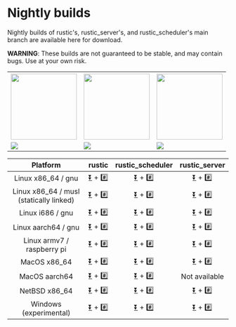 # Nightly builds

Nightly builds of rustic's, rustic_server's, and rustic_scheduler's main branch
are available here for download.

**WARNING**: These builds are not guaranteed to be stable, and may contain bugs.
Use at your own risk.

<table>
<tbody>
<tr><th><img src="https://media.githubusercontent.com/media/rustic-rs/docs/main/assets/readme_header.png" height="150" /></th><th> <img src="https://media.githubusercontent.com/media/rustic-rs/docs/main/assets/readme_header_scheduler.png" height="150" /></th><th><img src="https://media.githubusercontent.com/media/rustic-rs/docs/main/assets/readme_header_server.png" height="150" /></th>
</tr>
<tr>
<td><a href="https://github.com/rustic-rs/rustic/actions/workflows/nightly.yml"><img src="https://github.com/rustic-rs/rustic/actions/workflows/nightly.yml/badge.svg" /></td><td><a href="https://github.com/rustic-rs/rustic_scheduler/actions/workflows/nightly.yml"><img src="https://github.com/rustic-rs/rustic_scheduler/actions/workflows/nightly.yml/badge.svg" /></a></td> <td><a href="https://github.com/rustic-rs/rustic_server/actions/workflows/nightly.yml"><img src="https://github.com/rustic-rs/rustic_server/actions/workflows/nightly.yml/badge.svg" /></a></td>
</tr>
</tbody>
</table>

|                Platform                 |                                                                                                                rustic                                                                                                                 |                                                                                                                               rustic_scheduler                                                                                                                                |                                                                                                                             rustic_server                                                                                                                              |
| :-------------------------------------: | :-----------------------------------------------------------------------------------------------------------------------------------------------------------------------------------------------------------------------------------: | :---------------------------------------------------------------------------------------------------------------------------------------------------------------------------------------------------------------------------------------------------------------------------: | :--------------------------------------------------------------------------------------------------------------------------------------------------------------------------------------------------------------------------------------------------------------------: |
|           Linux x86_64 / gnu            |      [⏬](https://github.com/rustic-rs/nightly/raw/main/rustic/rustic-nightly-x86_64-unknown-linux-gnu.tar.gz) + [#️⃣](https://github.com/rustic-rs/nightly/raw/main/rustic/rustic-nightly-x86_64-unknown-linux-gnu.tar.gz.sha256)      |      [⏬](https://github.com/rustic-rs/nightly/raw/main/rustic_scheduler/rustic-scheduler-nightly-x86_64-unknown-linux-gnu.tar.gz) + [#️⃣](https://github.com/rustic-rs/nightly/raw/main/rustic_scheduler/rustic-scheduler-nightly-x86_64-unknown-linux-gnu.tar.gz.sha256)      |        [⏬](https://github.com/rustic-rs/nightly/raw/main/rustic_server/rustic-server-nightly-x86_64-unknown-linux-gnu.tar.gz) + [#️⃣](https://github.com/rustic-rs/nightly/raw/main/rustic_server/rustic-server-nightly-x86_64-unknown-linux-gnu.tar.gz.sha256)         |
| Linux x86_64 / musl (statically linked) |     [⏬](https://github.com/rustic-rs/nightly/raw/main/rustic/rustic-nightly-x86_64-unknown-linux-musl.tar.gz) + [#️⃣](https://github.com/rustic-rs/nightly/raw/main/rustic/rustic-nightly-x86_64-unknown-linux-musl.tar.gz.sha256)     |     [⏬](https://github.com/rustic-rs/nightly/raw/main/rustic_scheduler/rustic-scheduler-nightly-x86_64-unknown-linux-musl.tar.gz) + [#️⃣](https://github.com/rustic-rs/nightly/raw/main/rustic_scheduler/rustic-scheduler-nightly-x86_64-unknown-linux-musl.tar.gz.sha256)     |       [⏬](https://github.com/rustic-rs/nightly/raw/main/rustic_server/rustic-server-nightly-x86_64-unknown-linux-musl.tar.gz) + [#️⃣](https://github.com/rustic-rs/nightly/raw/main/rustic_server/rustic-server-nightly-x86_64-unknown-linux-musl.tar.gz.sha256)        |
|            Linux i686 / gnu             |        [⏬](https://github.com/rustic-rs/nightly/raw/main/rustic/rustic-nightly-i686-unknown-linux-gnu.tar.gz) + [#️⃣](https://github.com/rustic-rs/nightly/raw/main/rustic/rustic-nightly-i686-unknown-linux-gnu.tar.gz.sha256)        |        [⏬](https://github.com/rustic-rs/nightly/raw/main/rustic_scheduler/rustic-scheduler-nightly-i686-unknown-linux-gnu.tar.gz) + [#️⃣](https://github.com/rustic-rs/nightly/raw/main/rustic_scheduler/rustic-scheduler-nightly-i686-unknown-linux-gnu.tar.gz.sha256)        |          [⏬](https://github.com/rustic-rs/nightly/raw/main/rustic_server/rustic-server-nightly-i686-unknown-linux-gnu.tar.gz) + [#️⃣](https://github.com/rustic-rs/nightly/raw/main/rustic_server/rustic-server-nightly-i686-unknown-linux-gnu.tar.gz.sha256)           |
|           Linux aarch64 / gnu           |     [⏬](https://github.com/rustic-rs/nightly/raw/main/rustic/rustic-nightly-aarch64-unknown-linux-gnu.tar.gz) + [#️⃣](https://github.com/rustic-rs/nightly/raw/main/rustic/rustic-nightly-aarch64-unknown-linux-gnu.tar.gz.sha256)     |     [⏬](https://github.com/rustic-rs/nightly/raw/main/rustic_scheduler/rustic-scheduler-nightly-aarch64-unknown-linux-gnu.tar.gz) + [#️⃣](https://github.com/rustic-rs/nightly/raw/main/rustic_scheduler/rustic-scheduler-nightly-aarch64-unknown-linux-gnu.tar.gz.sha256)     |       [⏬](https://github.com/rustic-rs/nightly/raw/main/rustic_server/rustic-server-nightly-aarch64-unknown-linux-gnu.tar.gz) + [#️⃣](https://github.com/rustic-rs/nightly/raw/main/rustic_server/rustic-server-nightly-aarch64-unknown-linux-gnu.tar.gz.sha256)        |
|       Linux armv7 / raspberry pi        | [⏬](https://github.com/rustic-rs/nightly/raw/main/rustic/rustic-nightly-armv7-unknown-linux-gnueabihf.tar.gz) + [#️⃣](https://github.com/rustic-rs/nightly/raw/main/rustic/rustic-nightly-armv7-unknown-linux-gnueabihf.tar.gz.sha256) | [⏬](https://github.com/rustic-rs/nightly/raw/main/rustic_scheduler/rustic-scheduler-nightly-armv7-unknown-linux-gnueabihf.tar.gz) + [#️⃣](https://github.com/rustic-rs/nightly/raw/main/rustic_scheduler/rustic-scheduler-nightly-armv7-unknown-linux-gnueabihf.tar.gz.sha256) |   [⏬](https://github.com/rustic-rs/nightly/raw/main/rustic_server/rustic-server-nightly-armv7-unknown-linux-gnueabihf.tar.gz) + [#️⃣](https://github.com/rustic-rs/nightly/raw/main/rustic_server/rustic-server-nightly-armv7-unknown-linux-gnueabihf.tar.gz.sha256)    |
|              MacOS x86_64               |           [⏬](https://github.com/rustic-rs/nightly/raw/main/rustic/rustic-nightly-x86_64-apple-darwin.tar.gz) + [#️⃣](https://github.com/rustic-rs/nightly/raw/main/rustic/rustic-nightly-x86_64-apple-darwin.tar.gz.sha256)           |           [⏬](https://github.com/rustic-rs/nightly/raw/main/rustic_scheduler/rustic-scheduler-nightly-x86_64-apple-darwin.tar.gz) + [#️⃣](https://github.com/rustic-rs/nightly/raw/main/rustic_scheduler/rustic-scheduler-nightly-x86_64-apple-darwin.tar.gz.sha256)           |             [⏬](https://github.com/rustic-rs/nightly/raw/main/rustic_server/rustic-server-nightly-x86_64-apple-darwin.tar.gz) + [#️⃣](https://github.com/rustic-rs/nightly/raw/main/rustic_server/rustic-server-nightly-x86_64-apple-darwin.tar.gz.sha256)              |
|              MacOS aarch64              |          [⏬](https://github.com/rustic-rs/nightly/raw/main/rustic/rustic-nightly-aarch64-apple-darwin.tar.gz) + [#️⃣](https://github.com/rustic-rs/nightly/raw/main/rustic/rustic-nightly-aarch64-apple-darwin.tar.gz.sha256)          |          [⏬](https://github.com/rustic-rs/nightly/raw/main/rustic_scheduler/rustic-scheduler-nightly-aarch64-apple-darwin.tar.gz) + [#️⃣](https://github.com/rustic-rs/nightly/raw/main/rustic_scheduler/rustic-scheduler-nightly-aarch64-apple-darwin.tar.gz.sha256)          | <!-- [⏬](https://github.com/rustic-rs/nightly/raw/main/rustic_server/rustic-server-nightly-aarch64-apple-darwin.tar.gz) + [#️⃣](https://github.com/rustic-rs/nightly/raw/main/rustic_server/rustic-server-nightly-aarch64-apple-darwin.tar.gz.sha256) --> Not available |
|              NetBSD x86_64              |         [⏬](https://github.com/rustic-rs/nightly/raw/main/rustic/rustic-nightly-x86_64-unknown-netbsd.tar.gz) + [#️⃣](https://github.com/rustic-rs/nightly/raw/main/rustic/rustic-nightly-x86_64-unknown-netbsd.tar.gz.sha256)         |         [⏬](https://github.com/rustic-rs/nightly/raw/main/rustic_scheduler/rustic-scheduler-nightly-x86_64-unknown-netbsd.tar.gz) + [#️⃣](https://github.com/rustic-rs/nightly/raw/main/rustic_scheduler/rustic-scheduler-nightly-x86_64-unknown-netbsd.tar.gz.sha256)         |           [⏬](https://github.com/rustic-rs/nightly/raw/main/rustic_server/rustic-server-nightly-x86_64-unknown-netbsd.tar.gz) + [#️⃣](https://github.com/rustic-rs/nightly/raw/main/rustic_server/rustic-server-nightly-x86_64-unknown-netbsd.tar.gz.sha256)            |
|         Windows (experimental)          |        [⏬](https://github.com/rustic-rs/nightly/raw/main/rustic/rustic-nightly-x86_64-pc-windows-msvc.tar.gz) + [#️⃣](https://github.com/rustic-rs/nightly/raw/main/rustic/rustic-nightly-x86_64-pc-windows-msvc.tar.gz.sha256)        |        [⏬](https://github.com/rustic-rs/nightly/raw/main/rustic_scheduler/rustic-scheduler-nightly-x86_64-pc-windows-msvc.tar.gz) + [#️⃣](https://github.com/rustic-rs/nightly/raw/main/rustic_scheduler/rustic-scheduler-nightly-x86_64-pc-windows-msvc.tar.gz.sha256)        |          [⏬](https://github.com/rustic-rs/nightly/raw/main/rustic_server/rustic-server-nightly-x86_64-pc-windows-msvc.tar.gz) + [#️⃣](https://github.com/rustic-rs/nightly/raw/main/rustic_server/rustic-server-nightly-x86_64-pc-windows-msvc.tar.gz.sha256)           |

